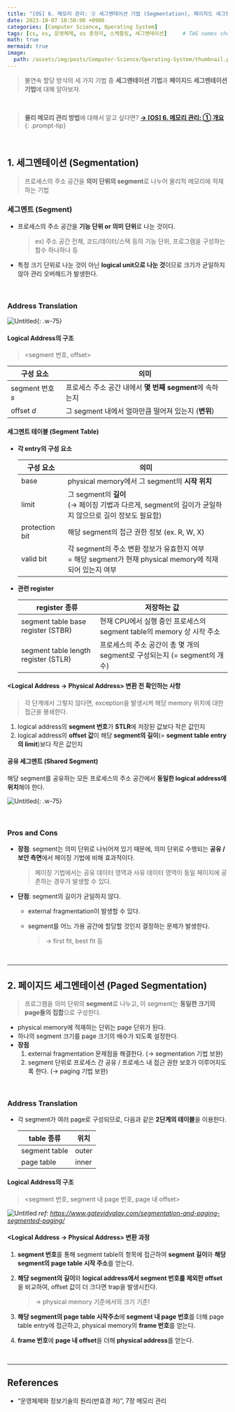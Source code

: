 ```yaml
---
title: "[OS] 6. 메모리 관리: ③ 세그멘테이션 기법 (Segmentation), 페이지드 세그멘테이션 기법 (Paged Segmentation)"
date: 2023-10-07 18:50:00 +0900
categories: [Computer Science, Operating System]
tags: [cs, os, 운영체제, os 총정리, 스케줄링, 세그멘테이션]     # TAG names should always be lowercase
math: true
mermaid: true
image: 
  path: /assets/img/posts/Computer-Science/Operating-System/thumbnail.png
---
```


> 불연속 할당 방식의 세 가지 기법 중 **세그멘테이션 기법**과 **페이지드 세그멘테이션 기법**에 대해 알아보자.
> 

<br>

> **물리 메모리 관리 방법**에 대해서 알고 싶다면? [**→ [OS] 6. 메모리 관리: ① 개요**](/posts/os-memory-management-1/)
{: .prompt-tip}

<br>

## 1. 세그멘테이션 (Segmentation)

> 프로세스의 주소 공간을 **의미 단위의 segment**로 나누어 물리적 메모리에 적재하는 기법
> 

### 세그멘트 (Segment)

- 프로세스의 주소 공간을 **기능 단위 or 의미 단위**로 나눈 것이다.
    
    > ex) 주소 공간 전체, 코드/데이터/스택 등의 기능 단위, 프로그램을 구성하는 함수 하나하나 등
    > 
- 특정 크기 단위로 나눈 것이 아닌 **logical unit으로 나눈 것**이므로 크기가 균일하지 않아 관리 오버헤드가 발생한다.

<br>

### Address Translation

![Untitled](/assets/img/posts/Computer-Science/Operating-System/2023-10-07-15.jpeg){: .w-75}

#### Logical Address의 구조

> <segment 번호, offset>
> 

| 구성 요소 | 의미 |
| -------- | ------ |
| segment 번호 $s$ | 프로세스 주소 공간 내에서 **몇 번째 segment**에 속하는지 |
| offset $d$       | 그 segment 내에서 얼마만큼 떨어져 있는지 (**변위**)      |

#### 세그멘트 테이블 (Segment Table)
- **각 entry의 구성 요소**
    
    | 구성 요소 | 의미 |
    | --- | --- |
    | base | physical memory에서 그 segment의 **시작 위치** |
    | limit | 그 segment의 **길이**<br>(→ 페이징 기법과 다르게, segment의 길이가 균일하지 않으므로 길이 정보도 필요함) |
    | protection bit | 해당 segment의 접근 권한 정보 (ex. R, W, X) |
    | valid bit | 각 segment의 주소 변환 정보가 유효한지 여부<br>= 해당 segment가 현재 physical memory에 적재되어 있는지 여부 |

- **관련 register**
    
    | register 종류 | 저장하는 값 |
    | --- | --- |
    | segment table base register (STBR) | 현재 CPU에서 실행 중인 프로세스의 segment table의 memory 상 시작 주소 |
    | segment table length register (STLR) | 프로세스의 주소 공간이 총 몇 개의 segment로 구성되는지 (= segment의 개수) |

#### <Logical Address → Physical Address> 변환 전 확인하는 사항
    
> 각 단계에서 그렇지 않다면, exception을 발생시켜 해당 memory 위치에 대한 접근을 봉쇄한다.

1. logical address의 <span class="hl">**segment 번호**</span>가 **STLR**에 저장된 값보다 작은 값인지
2. logical address의 <span class="hl">**offset 값**</span>이 해당 **segment의 길이**(= **segment table entry의 limit**)보다 작은 값인지

#### 공유 세그멘트 (Shared Segment)
해당 segment를 공유하는 모든 프로세스의 주소 공간에서 **동일한 logical address에 위치**해야 한다.
    
![Untitled](/assets/img/posts/Computer-Science/Operating-System/2023-10-07-16.jpeg){: .w-75}
    

<br>

### Pros and Cons

- **장점**: segment는 의미 단위로 나뉘어져 있기 때문에, 의미 단위로 수행되는 **공유 / 보안 측면**에서 페이징 기법에 비해 효과적이다.
    
    > 페이징 기법에서는 공유 데이터 영역과 사유 데이터 영역이 동일 페이지에 공존하는 경우가 발생할 수 있다.
    > 
- **단점**: segment의 길이가 균일하지 않다.
    - external fragmentation이 발생할 수 있다.
    - segment를 어느 가용 공간에 할당할 것인지 결정하는 문제가 발생한다.
        
        > → first fit, best fit 등
        > 

<br>

---

## 2. 페이지드 세그멘테이션 (Paged Segmentation)

> 프로그램을 의미 단위의 **segment**로 나누고, 이 segment는 **동일한 크기의 page들의 집합**으로 구성한다.

- physical memory에 적재하는 단위는 page 단위가 된다.
- 하나의 segment 크기를 page 크기의 배수가 되도록 설정한다.
- **장점**
    1. external fragmentation 문제점을 해결한다. (→ segmentation 기법 보완)
    2. segment 단위로 프로세스 간 공유 / 프로세스 내 접근 권한 보호가 이루어지도록 한다. (→ paging 기법 보완)

<br>

### Address Translation

- 각 segment가 여러 page로 구성되므로, 다음과 같은 **2단계의 테이블**을 이용한다.
    
    
    | table 종류    | 위치  |
    | ------------- | ----- |
    | segment table | outer |
    | page table    | inner |

#### Logical Address의 구조
    
> <segment 번호, segment 내 page 번호, page 내 offset>
> 

![Untitled](/assets/img/posts/Computer-Science/Operating-System/2023-10-07-17.png)
_ref: <https://www.gatevidyalay.com/segmentation-and-paging-segmented-paging/>_

#### <Logical Address → Physical Address> 변환 과정
1. <span class="hl">**segment 번호**</span>를 통해 segment table의 항목에 접근하여 **segment 길이**와 **해당 segment의 page table 시작 주소**를 얻는다.
2. **해당 segment의 길이**와 **logical address에서 segment 번호를 제외한 offset**을 비교하여, offset 값이 더 크다면 trap을 발생시킨다.
    
    > → physical memory 기준에서의 크기 기준!

3. **해당 segment의 page table 시작주소**에 <span class="hl">**segment 내 page 번호**</span>를 더해 page table entry에 접근하고, physical memory의 **frame 번호**를 얻는다.
4. **frame 번호**에 <span class="hl">**page 내 offset**</span>을 더해 **physical address**를 얻는다.

<br>

---

## References
- “운영체제와 정보기술의 원리(반효경 저)”, 7장 메모리 관리
